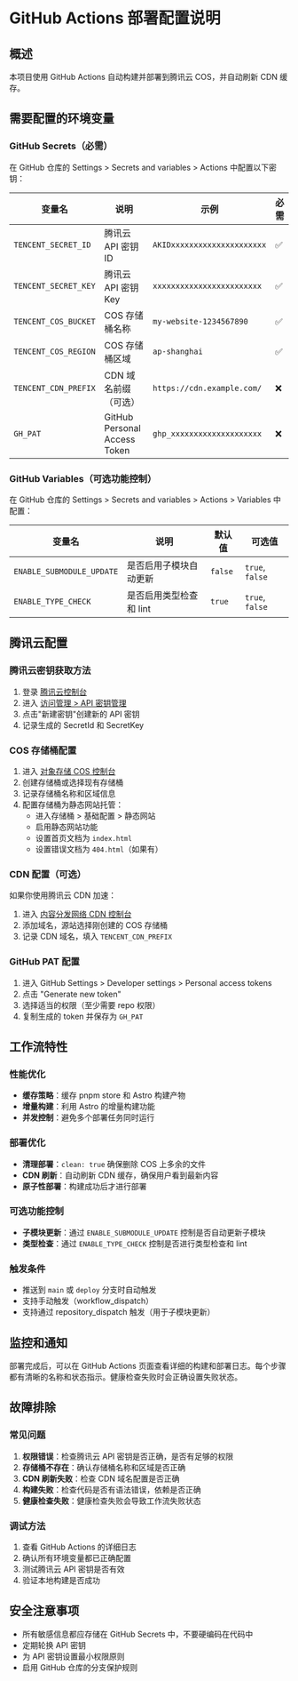 # GitHub Actions 部署配置说明

## 概述

本项目使用 GitHub Actions 自动构建并部署到腾讯云 COS，并自动刷新 CDN 缓存。

## 需要配置的环境变量

### GitHub Secrets（必需）

在 GitHub 仓库的 Settings > Secrets and variables > Actions 中配置以下密钥：

| 变量名               | 说明                         | 示例                        | 必需 |
| -------------------- | ---------------------------- | --------------------------- | ---- |
| `TENCENT_SECRET_ID`  | 腾讯云 API 密钥 ID           | `AKIDxxxxxxxxxxxxxxxxxxxxx` | ✅   |
| `TENCENT_SECRET_KEY` | 腾讯云 API 密钥 Key          | `xxxxxxxxxxxxxxxxxxxxxxxx`  | ✅   |
| `TENCENT_COS_BUCKET` | COS 存储桶名称               | `my-website-1234567890`     | ✅   |
| `TENCENT_COS_REGION` | COS 存储桶区域               | `ap-shanghai`               | ✅   |
| `TENCENT_CDN_PREFIX` | CDN 域名前缀（可选）         | `https://cdn.example.com/`  | ❌   |
| `GH_PAT`             | GitHub Personal Access Token | `ghp_xxxxxxxxxxxxxxxxxxxx`  | ❌   |

### GitHub Variables（可选功能控制）

在 GitHub 仓库的 Settings > Secrets and variables > Actions > Variables 中配置：

| 变量名                    | 说明                    | 默认值  | 可选值          |
| ------------------------- | ----------------------- | ------- | --------------- |
| `ENABLE_SUBMODULE_UPDATE` | 是否启用子模块自动更新  | `false` | `true`, `false` |
| `ENABLE_TYPE_CHECK`       | 是否启用类型检查和 lint | `true`  | `true`, `false` |

## 腾讯云配置

### 腾讯云密钥获取方法

1. 登录 [腾讯云控制台](https://console.cloud.tencent.com/)
2. 进入 [访问管理 > API 密钥管理](https://console.cloud.tencent.com/cam/capi)
3. 点击"新建密钥"创建新的 API 密钥
4. 记录生成的 SecretId 和 SecretKey

### COS 存储桶配置

1. 进入 [对象存储 COS 控制台](https://console.cloud.tencent.com/cos)
2. 创建存储桶或选择现有存储桶
3. 记录存储桶名称和区域信息
4. 配置存储桶为静态网站托管：
   - 进入存储桶 > 基础配置 > 静态网站
   - 启用静态网站功能
   - 设置首页文档为 `index.html`
   - 设置错误文档为 `404.html`（如果有）

### CDN 配置（可选）

如果你使用腾讯云 CDN 加速：

1. 进入 [内容分发网络 CDN 控制台](https://console.cloud.tencent.com/cdn)
2. 添加域名，源站选择刚创建的 COS 存储桶
3. 记录 CDN 域名，填入 `TENCENT_CDN_PREFIX`

### GitHub PAT 配置

1. 进入 GitHub Settings > Developer settings > Personal access tokens
2. 点击 "Generate new token"
3. 选择适当的权限（至少需要 repo 权限）
4. 复制生成的 token 并保存为 `GH_PAT`

## 工作流特性

### 性能优化

- **缓存策略**：缓存 pnpm store 和 Astro 构建产物
- **增量构建**：利用 Astro 的增量构建功能
- **并发控制**：避免多个部署任务同时运行

### 部署优化

- **清理部署**：`clean: true` 确保删除 COS 上多余的文件
- **CDN 刷新**：自动刷新 CDN 缓存，确保用户看到最新内容
- **原子性部署**：构建成功后才进行部署

### 可选功能控制

- **子模块更新**：通过 `ENABLE_SUBMODULE_UPDATE` 控制是否自动更新子模块
- **类型检查**：通过 `ENABLE_TYPE_CHECK` 控制是否进行类型检查和 lint

### 触发条件

- 推送到 `main` 或 `deploy` 分支时自动触发
- 支持手动触发（workflow_dispatch）
- 支持通过 repository_dispatch 触发（用于子模块更新）

## 监控和通知

部署完成后，可以在 GitHub Actions 页面查看详细的构建和部署日志。每个步骤都有清晰的名称和状态指示。健康检查失败时会正确设置失败状态。

## 故障排除

### 常见问题

1. **权限错误**：检查腾讯云 API 密钥是否正确，是否有足够的权限
2. **存储桶不存在**：确认存储桶名称和区域是否正确
3. **CDN 刷新失败**：检查 CDN 域名配置是否正确
4. **构建失败**：检查代码是否有语法错误，依赖是否正确
5. **健康检查失败**：健康检查失败会导致工作流失败状态

### 调试方法

1. 查看 GitHub Actions 的详细日志
2. 确认所有环境变量都已正确配置
3. 测试腾讯云 API 密钥是否有效
4. 验证本地构建是否成功

## 安全注意事项

- 所有敏感信息都应存储在 GitHub Secrets 中，不要硬编码在代码中
- 定期轮换 API 密钥
- 为 API 密钥设置最小权限原则
- 启用 GitHub 仓库的分支保护规则
